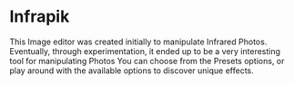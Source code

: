# Infrapik

This Image editor was created initially to manipulate Infrared Photos.
Eventually, through experimentation, it ended up to be a very interesting tool for manipulating Photos
You can choose from the Presets options, or play around with the available options to discover unique effects.
